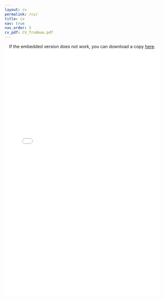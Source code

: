 ```yaml
---
layout: cv
permalink: /cv/
title: cv
nav: true
nav_order: 2
cv_pdf: CV_Trudeau.pdf
---
```



<center>
If the embedded version does not work, you can download a copy <a href="/assets/pdf/CV_Trudeau.pdf" target="_blank">here</a>.
<object data="/assets/pdf/CV_Trudeau.pdf#view=FitH&pagemode=none" width="100%" height="800px" type="application/pdf">
    <embed src="/assets/pdf/CV_Gearty.pdf#view=FitH&pagemode=none" width="100%" height="800px" type="application/pdf" />
</object>
</center>